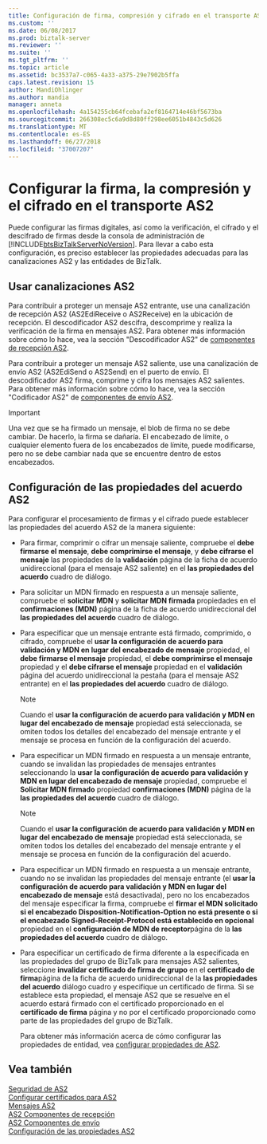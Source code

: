 ```yaml
---
title: Configuración de firma, compresión y cifrado en el transporte AS2 | Microsoft Docs
ms.custom: ''
ms.date: 06/08/2017
ms.prod: biztalk-server
ms.reviewer: ''
ms.suite: ''
ms.tgt_pltfrm: ''
ms.topic: article
ms.assetid: bc3537a7-c065-4a33-a375-29e7902b5ffa
caps.latest.revision: 15
author: MandiOhlinger
ms.author: mandia
manager: anneta
ms.openlocfilehash: 4a154255cb64fcebafa2ef8164714e46bf5673ba
ms.sourcegitcommit: 266308ec5c6a9d8d80ff298ee6051b4843c5d626
ms.translationtype: MT
ms.contentlocale: es-ES
ms.lasthandoff: 06/27/2018
ms.locfileid: "37007207"
---
```

# <a name="configuring-signing-compression-and-encryption-in-as2-transport"></a>Configurar la firma, la compresión y el cifrado en el transporte AS2
Puede configurar las firmas digitales, así como la verificación, el cifrado y el descifrado de firmas desde la consola de administración de [!INCLUDE[btsBizTalkServerNoVersion](../includes/btsbiztalkservernoversion-md.md)]. Para llevar a cabo esta configuración, es preciso establecer las propiedades adecuadas para las canalizaciones AS2 y las entidades de BizTalk.  
  
## <a name="using-as2-pipelines"></a>Usar canalizaciones AS2  
 Para contribuir a proteger un mensaje AS2 entrante, use una canalización de recepción AS2 (AS2EdiReceive o AS2Receive) en la ubicación de recepción. El descodificador AS2 descifra, descomprime y realiza la verificación de la firma en mensajes AS2. Para obtener más información sobre cómo lo hace, vea la sección "Descodificador AS2" de [componentes de recepción AS2](../core/as2-receive-components.md).  
  
 Para contribuir a proteger un mensaje AS2 saliente, use una canalización de envío AS2 (AS2EdiSend o AS2Send) en el puerto de envío. El descodificador AS2 firma, comprime y cifra los mensajes AS2 salientes. Para obtener más información sobre cómo lo hace, vea la sección "Codificador AS2" de [componentes de envío AS2](../core/as2-send-components.md).  
  
> [!IMPORTANT]
>  Una vez que se ha firmado un mensaje, el blob de firma no se debe cambiar. De hacerlo, la firma se dañaría. El encabezado de límite, o cualquier elemento fuera de los encabezados de límite, puede modificarse, pero no se debe cambiar nada que se encuentre dentro de estos encabezados.  
  
## <a name="setting-as2-agreement-properties"></a>Configuración de las propiedades del acuerdo AS2  
 Para configurar el procesamiento de firmas y el cifrado puede establecer las propiedades del acuerdo AS2 de la manera siguiente:  
  
- Para firmar, comprimir o cifrar un mensaje saliente, compruebe el **debe firmarse el mensaje**, **debe comprimirse el mensaje**, y **debe cifrarse el mensaje** las propiedades de la **validación** página de la ficha de acuerdo unidireccional (para el mensaje AS2 saliente) en el **las propiedades del acuerdo** cuadro de diálogo.  
  
- Para solicitar un MDN firmado en respuesta a un mensaje saliente, compruebe el **solicitar MDN** y **solicitar MDN firmada** propiedades en el **confirmaciones (MDN)** página de la ficha de acuerdo unidireccional del **las propiedades del acuerdo** cuadro de diálogo.  
  
- Para especificar que un mensaje entrante está firmado, comprimido, o cifrado, compruebe el **usar la configuración de acuerdo para validación y MDN en lugar del encabezado de mensaje** propiedad, el **debe firmarse el mensaje** propiedad, el **debe comprimirse el mensaje** propiedad y el **debe cifrarse el mensaje** propiedad en el **validación** página del acuerdo unidireccional la pestaña (para el mensaje AS2 entrante) en el **las propiedades del acuerdo** cuadro de diálogo.  
  
  > [!NOTE]
  >  Cuando el **usar la configuración de acuerdo para validación y MDN en lugar del encabezado de mensaje** propiedad está seleccionada, se omiten todos los detalles del encabezado del mensaje entrante y el mensaje se procesa en función de la configuración del acuerdo.  
  
- Para especificar un MDN firmado en respuesta a un mensaje entrante, cuando se invalidan las propiedades de mensajes entrantes seleccionando la **usar la configuración de acuerdo para validación y MDN en lugar del encabezado de mensaje** propiedad, compruebe el **Solicitar MDN firmado** propiedad **confirmaciones (MDN)** página de la **las propiedades del acuerdo** cuadro de diálogo.  
  
  > [!NOTE]
  >  Cuando el **usar la configuración de acuerdo para validación y MDN en lugar del encabezado de mensaje** propiedad está seleccionada, se omiten todos los detalles del encabezado del mensaje entrante y el mensaje se procesa en función de la configuración del acuerdo.  
  
- Para especificar un MDN firmado en respuesta a un mensaje entrante, cuando no se invalidan las propiedades del mensaje entrante (el **usar la configuración de acuerdo para validación y MDN en lugar del encabezado de mensaje** está desactivada), pero no los encabezados del mensaje especificar la firma, compruebe el **firmar el MDN solicitado si el encabezado Disposition-Notification-Option no está presente o si el encabezado Signed-Receipt-Protocol está establecido en opcional** propiedad en el **configuración de MDN de receptor**página de la **las propiedades del acuerdo** cuadro de diálogo.  
  
- Para especificar un certificado de firma diferente a la especificada en las propiedades del grupo de BizTalk para mensajes AS2 salientes, seleccione **invalidar certificado de firma de grupo** en el **certificado de firma**página de la ficha de acuerdo unidireccional de la **las propiedades del acuerdo** diálogo cuadro y especifique un certificado de firma. Si se establece esta propiedad, el mensaje AS2 que se resuelve en el acuerdo estará firmado con el certificado proporcionado en el **certificado de firma** página y no por el certificado proporcionado como parte de las propiedades del grupo de BizTalk.  
  
  Para obtener más información acerca de cómo configurar las propiedades de entidad, vea [configurar propiedades de AS2](../core/configuring-as2-properties.md).  
  
## <a name="see-also"></a>Vea también  
 [Seguridad de AS2](../core/as2-security.md)   
 [Configurar certificados para AS2](../core/configuring-certificates-for-as2.md)   
 [Mensajes AS2](../core/as2-messages.md)   
 [AS2 Componentes de recepción](../core/as2-receive-components.md)   
 [AS2 Componentes de envío](../core/as2-send-components.md)   
 [Configuración de las propiedades AS2](../core/configuring-as2-properties.md)